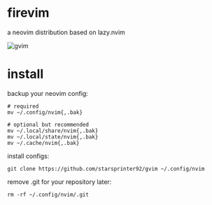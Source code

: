 # firevim
a neovim distribution based on lazy.nvim

![gvim](https://github.com/user-attachments/assets/f53bacdb-b026-4ed0-bdf4-eecb477e22a2)

# install
backup your neovim config:
```
# required
mv ~/.config/nvim{,.bak}

# optional but recommended
mv ~/.local/share/nvim{,.bak}
mv ~/.local/state/nvim{,.bak}
mv ~/.cache/nvim{,.bak}
```

install configs:
``` 
git clone https://github.com/starsprinter92/gvim ~/.config/nvim
```
remove .git for your repository later:
```
rm -rf ~/.config/nvim/.git
```
